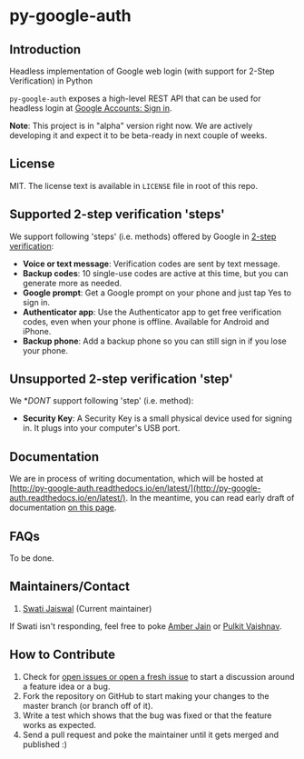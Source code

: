 # py-google-auth

## Introduction
Headless implementation of Google web login (with support for 2-Step Verification) in Python

`py-google-auth` exposes a high-level REST API that can be used for headless login at [Google Accounts: Sign in](https://accounts.google.com/ServiceLogin). 

**Note**: This project is in "alpha" version right now. We are actively developing it and expect it to be beta-ready in next couple of weeks.

## License
MIT.
The license text is available in `LICENSE` file in root of this repo.

## Supported 2-step verification 'steps'
We support following 'steps' (i.e. methods) offered by Google in [2-step verification](https://myaccount.google.com/security/signinoptions/two-step-verification):
* **Voice or text message**: Verification codes are sent by text message.
* **Backup codes**: 10 single-use codes are active at this time, but you can generate more as needed.
* **Google prompt**: Get a Google prompt on your phone and just tap Yes to sign in.
* **Authenticator app**: Use the Authenticator app to get free verification codes, even when your phone is offline. Available for Android and iPhone.
* **Backup phone**: Add a backup phone so you can still sign in if you lose your phone.

## Unsupported 2-step verification 'step'
We **DONT* support following 'step' (i.e. method):
* **Security Key**: A Security Key is a small physical device used for signing in. It plugs into your computer's USB port.

## Documentation
We are in process of writing documentation, which will be hosted at [http://py-google-auth.readthedocs.io/en/latest/](http://py-google-auth.readthedocs.io/en/latest/). In the meantime, you can read early draft of documentation [on this page](https://github.com/HashGrowth/py-google-auth/tree/packaging#py-google-auth).

## FAQs
To be done.

## Maintainers/Contact

1. [Swati Jaiswal](https://github.com/curioswati) (Current maintainer)

If Swati isn't responding, feel free to poke [Amber Jain](https://github.com/amberj) or [Pulkit Vaishnav](https://github.com/pulkitvaishnav/).

## How to Contribute

1. Check for [open issues or open a fresh issue](https://github.com/HashGrowth/py-google-auth/issues) to start a discussion around a feature idea or a bug.
2. Fork the repository on GitHub to start making your changes to the master branch (or branch off of it).
3. Write a test which shows that the bug was fixed or that the feature works as expected.
4. Send a pull request and poke the maintainer until it gets merged and published :)